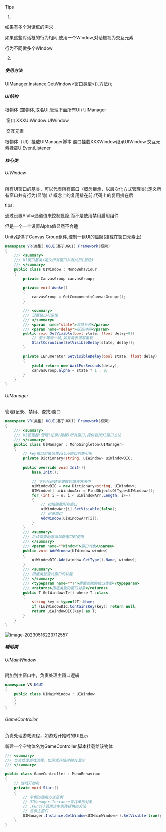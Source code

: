 Tips

1.

如果有多个对话框的需求

如果这些对话框的行为相同,使用一个Window,对话框视为交互元素

行为不同做多个WIndow

2.

##### 使用方法

UIManager.Instance.GetWindow<窗口类型>().方法();



##### UI结构

根物体  (空物体,取名UI,管理下面所有UI) UIManager

​	窗口   XXXUIWindow:UIWindow

​		交互元素

根物体（UI）挂载UIManager脚本
窗口挂载XXXWindow继承UIWindow
交互元素挂载UIEventListener

##### 核心类

###### UIWindow

所有UI窗口的基类，可以代表所有窗口（概念继承，以层次化方式管理类);定义所有窗口共有行为(显隐) // 概念上的复用排在前,代码上的复用排在后



tips:

通过设置Alpha通道值来控制显隐,而不是使用禁用启用组件

但是一个一个设置Alpha值显然不合适

Unity提供了Canvas Group组件,控制一组UI的显隐(挂载在窗口元素上)

```C#
namespace VR(类型).UGUI(基于UGUI).Framework(框架)
{
    /// <summary>
    /// UI窗口基类∶定义所有窗口共有成员(显隐)
    ///	</summary>
    public class UIWindow : MonoBehaviour
    {
        private CanvasGroup canvasGroup;

        private void Awake()
        {
            canvasGroup = GetComponent<CanvasGroup>();
        }

        /// <summary>
        /// 设置窗口可见性
        ///	</summary>
        /// <param name="state">显隐状态</param>
        /// <param name="delay">延迟时间</param>
        public void SetVisible(bool state, float delay=0){
            // 至少等待一帧,如有需求请写重载
            StartCoroutine(SetVisibleDelay(state, delay));
        }

        private IEnumerator SetVisibleDelay(bool state, float delay)
        {
            yield return new WaitForSeconds(delay);
            canvasGroup.alpha = state ? 1 : 0;
        }
    }
}
```





###### UIManager

管理(记录、禁用、查找)窗口

```C#
namespace VR(类型).UGUI(基于UGUI).Framework(框架)
{
    /// <summary>
    /// UI管理器:管理(记录/隐藏)所有窗口,提供查找UI窗口方法
    ///	</summary>
    public class UlManager : MonoSingleton<UIManager>
    {
        // key窗口对象名称value窗口对象引用
        private Dictionary<string, uIWindow> uiWindowDIC;
        
        public override void Init(){
            base.Init();
            
            // 下列代码建议提取到单独方法中
        	uiWindowDIC = new Dictionary<string, UIWindow>;
            UIWindow[] uiWindowArr = FindObjectsOfType<UIWindow>();
            for (int i = o; i < uiWindowArr.Length; i++)
            {
                // 初始隐藏所有窗口
                uiWindowArr[i].SetVisiable(false);
                // 记录窗口
                AddWindow(uiWindowArr[i]);
            }
        }
        /// <summary>
        /// 后续需要动态添加新窗口时使用
        ///	</summary>
        /// <param name=""Window">窗口对象</param>
        public void AddWindow(UIWindow window)
        {
        	uiWindowDIC.Add(window.GetType().Name, window);
        }
        /// <summary>
        /// 根据类型查找窗口的功能
        ///	</summary>
        /// <typeparam name=""T">需要查找的窗口类型</typeparam>
        /// <returns>指定类型的窗口对象</returns>
        public T GetWindow<T>() where T :class
        {
			string key = typeof(T).Name;
            if (LuiWindowDIC.ContainsKey(key)) return null;
            return uiWindowDIC[key] as T;
        }
    }
}
```



![image-20230516223712557](C:\Users\admin\AppData\Roaming\Typora\typora-user-images\image-20230516223712557.png)

##### 辅助类

###### UIMainWindow

附加到主窗口中，负责处理主窗口逻辑

```C#
namespace VR.UGUI
{
    public class UIMainWindow : UIWindow
    {
    }
}
```



###### GameController

负责处理游戏流程，如游戏开始时的UI显示

新建一个空物体名为GameController,脚本挂载给该物体

```C#
/// <summary>
/// 负责处理游戏流程，如游戏开始时的UI显示
///	</summary>

public class GameController : MonoBehaviour
{
    // 游戏开始前
    private void Start()
    {
        // 单例的使用方式范例
        // UIManager.Instance寻找单例对象
        // .Func()调用该单例类提供的方法
        // 显示主窗口
        UIManager.Instance.GetWindow<UIMainWindow>().SetVisible(true);
    }
}
```

